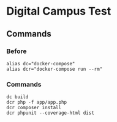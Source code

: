 # Digital Campus Test

## Commands

### Before

```shell
alias dc="docker-compose"
alias dcr="docker-compose run --rm"
```

### Commands
```shell
dc build
dcr php -f app/app.php
dcr composer install    
dcr phpunit --coverage-html dist
```